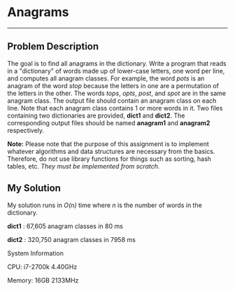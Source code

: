 # Anagrams
**************************************************************************

## Problem Description
The goal is to find all anagrams in the dictionary. Write a program that reads in a "dictionary" of words made up of lower-case letters, one word per line, and computes all anagram classes. For example, the word *pots* is an anagram of the word *stop* because the letters in one are a permutation of the letters in the other. The words *tops*, *opts*, *post*, and *spot* are in the same anagram class. The output file should contain an anagram class on each line. Note that each anagram class contains 1 or more words in it. Two files containing two dictionaries are provided, **dict1** and **dict2**. The corresponding output files should be named **anagram1** and **anagram2** respectively.

**Note:** Please note that the purpose of this assignment is to implement whatever algorithms and data structures are necessary from the basics. Therefore, do not use library functions for things such as sorting, hash tables, etc. *They must be implemented from scratch.*

## My Solution
My solution runs in *O(n)* time where *n* is the number of words in the dictionary.

**dict1** : 67,605 anagram classes in 80 ms

**dict2** : 320,750 anagram classes in 7958 ms

System Information

CPU:	i7-2700k 4.40GHz

Memory:	16GB 2133MHz